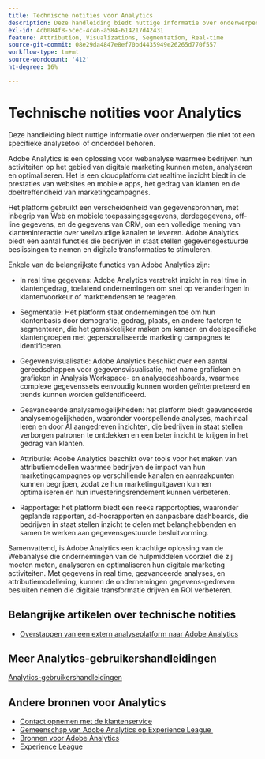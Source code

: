 ```yaml
---
title: Technische notities voor Analytics
description: Deze handleiding biedt nuttige informatie over onderwerpen die niet tot een specifieke analysetool of onderdeel behoren.
exl-id: 4cb084f8-5cec-4c46-a584-614217d42431
feature: Attribution, Visualizations, Segmentation, Real-time
source-git-commit: 08e29da4847e8ef70bd4435949e26265d770f557
workflow-type: tm+mt
source-wordcount: '412'
ht-degree: 16%

---
```


# Technische notities voor Analytics

Deze handleiding biedt nuttige informatie over onderwerpen die niet tot een specifieke analysetool of onderdeel behoren.

Adobe Analytics is een oplossing voor webanalyse waarmee bedrijven hun activiteiten op het gebied van digitale marketing kunnen meten, analyseren en optimaliseren. Het is een cloudplatform dat realtime inzicht biedt in de prestaties van websites en mobiele apps, het gedrag van klanten en de doeltreffendheid van marketingcampagnes.

Het platform gebruikt een verscheidenheid van gegevensbronnen, met inbegrip van Web en mobiele toepassingsgegevens, derdegegevens, off-line gegevens, en de gegevens van CRM, om een volledige mening van klanteninteractie over veelvoudige kanalen te leveren. Adobe Analytics biedt een aantal functies die bedrijven in staat stellen gegevensgestuurde beslissingen te nemen en digitale transformaties te stimuleren.

Enkele van de belangrijkste functies van Adobe Analytics zijn:

* In real time gegevens: Adobe Analytics verstrekt inzicht in real time in klantengedrag, toelatend ondernemingen om snel op veranderingen in klantenvoorkeur of markttendensen te reageren.

* Segmentatie: Het platform staat ondernemingen toe om hun klantenbasis door demografie, gedrag, plaats, en andere factoren te segmenteren, die het gemakkelijker maken om kansen en doelspecifieke klantengroepen met gepersonaliseerde marketing campagnes te identificeren.

* Gegevensvisualisatie: Adobe Analytics beschikt over een aantal gereedschappen voor gegevensvisualisatie, met name grafieken en grafieken in Analysis Workspace- en analysedashboards, waarmee complexe gegevenssets eenvoudig kunnen worden geïnterpreteerd en trends kunnen worden geïdentificeerd.

* Geavanceerde analysemogelijkheden: het platform biedt geavanceerde analysemogelijkheden, waaronder voorspellende analyses, machinaal leren en door AI aangedreven inzichten, die bedrijven in staat stellen verborgen patronen te ontdekken en een beter inzicht te krijgen in het gedrag van klanten.

* Attributie: Adobe Analytics beschikt over tools voor het maken van attributiemodellen waarmee bedrijven de impact van hun marketingcampagnes op verschillende kanalen en aanraakpunten kunnen begrijpen, zodat ze hun marketinguitgaven kunnen optimaliseren en hun investeringsrendement kunnen verbeteren.

* Rapportage: het platform biedt een reeks rapportopties, waaronder geplande rapporten, ad-hocrapporten en aanpasbare dashboards, die bedrijven in staat stellen inzicht te delen met belanghebbenden en samen te werken aan gegevensgestuurde besluitvorming.

Samenvattend, is Adobe Analytics een krachtige oplossing van de Webanalyse die ondernemingen van de hulpmiddelen voorziet die zij moeten meten, analyseren en optimaliseren hun digitale marketing activiteiten. Met gegevens in real time, geavanceerde analyses, en attributiemodellering, kunnen de ondernemingen gegevens-gedreven besluiten nemen die digitale transformatie drijven en ROI verbeteren.


## Belangrijke artikelen over technische notities

* [Overstappen van een extern analyseplatform naar Adobe Analytics](ga-to-aa/home.md)

## Meer Analytics-gebruikershandleidingen

[Analytics-gebruikershandleidingen](https://experienceleague.adobe.com/docs/analytics.html?lang=nl-NL)

## Andere bronnen voor Analytics

* [Contact opnemen met de klantenservice](https://experienceleague.adobe.com/nl?support-solution=Analytics&lang=nl#support)
* [&#x200B; Gemeenschap van Adobe Analytics op Experience League &#x200B;](https://experienceleaguecommunities.adobe.com/t5/adobe-analytics/ct-p/adobe-analytics-community)
* [Bronnen voor Adobe Analytics](https://experienceleaguecommunities.adobe.com/t5/adobe-analytics-discussions/adobe-analytics-resources/m-p/276666)
* [Experience League](https://landing.adobe.com/experience-league/)
